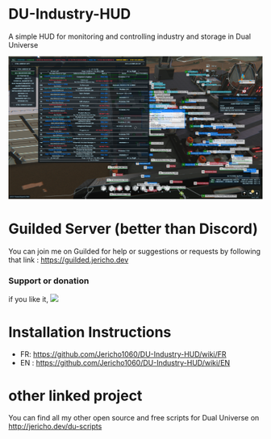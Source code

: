 # DU-Industry-HUD
A simple HUD for monitoring and controlling industry and storage in Dual Universe

![DU INDUSTRY HUD SCREEN](ressources/images/industry_hud_screen.png)

# Guilded Server (better than Discord)

You can join me on Guilded for help or suggestions or requests by following that link : https://guilded.jericho.dev
 

### Support or donation

if you like it, [<img src="https://github.com/Jericho1060/DU-Industry-HUD/blob/main/ressources/images/ko-fi.png?raw=true" width="150">](https://ko-fi.com/jericho1060)

# Installation Instructions

- FR: https://github.com/Jericho1060/DU-Industry-HUD/wiki/FR
- EN : https://github.com/Jericho1060/DU-Industry-HUD/wiki/EN

# other linked project

You can find all my other open source and free scripts for Dual Universe on http://jericho.dev/du-scripts

